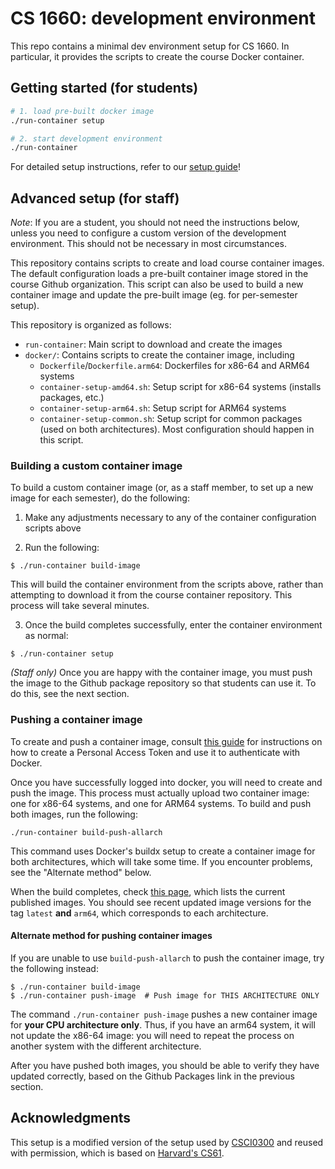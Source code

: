 # CS 1660: development environment

This repo contains a minimal dev environment setup for CS 1660. In particular,
it provides the scripts to create the course Docker container.

## Getting started (for students)

```bash
# 1. load pre-built docker image
./run-container setup

# 2. start development environment
./run-container
```
For detailed setup instructions, refer to our [setup guide](https://hackmd.io/@cs1660/HyXQ9y1nj)!

## Advanced setup (for staff)

*Note*: If you are a student, you should not need the instructions
below, unless you need to configure a custom version of the
development environment.  This should not be necessary in most
circumstances.

This repository contains scripts to create and load course container
images.  The default configuration loads a pre-built container image
stored in the course Github organization.  This script can also be
used to build a new container image and update the pre-built image
(eg. for per-semester setup).

This repository is organized as follows:
 - `run-container`:  Main script to download and create the images
 - `docker/`:  Contains scripts to create the container image,
   including
    - `Dockerfile`/`Dockerfile.arm64`:  Dockerfiles for x86-64 and
      ARM64 systems
     - `container-setup-amd64.sh`:  Setup script for x86-64 systems
       (installs packages, etc.)
     - `container-setup-arm64.sh`:  Setup script for ARM64 systems
    - `container-setup-common.sh`:  Setup script for common packages
      (used on both architectures).  Most configuration should happen
      in this script.
	  
### Building a custom container image

To build a custom container image (or, as a staff member, to set up a
new image for each semester), do the following:

1. Make any adjustments necessary to any of the container
   configuration scripts above
   
2. Run the following:

```
$ ./run-container build-image
```

This will build the container environment from the scripts above,
rather than attempting to download it from the course container
repository.  This process will take several minutes.

3. Once the build completes successfully, enter the container
   environment as normal:
   
```
$ ./run-container setup
```

*(Staff only)* Once you are happy with the container image, you must push the image
to the Github package repository so that students can use it. To do
this, see the next section.


### Pushing a container image

To create and push a container image, consult [this
guide](https://docs.github.com/en/packages/working-with-a-github-packages-registry/working-with-the-container-registry)
for instructions on how to create a Personal Access Token and use it
to authenticate with Docker.

Once you have successfully logged into docker, you will need to create
and push the image.  This process must actually upload two container
image:  one for x86-64 systems, and one for ARM64 systems.  To build
and push both images, run the following:

```
./run-container build-push-allarch
```

This command uses Docker's buildx setup to create a container image
for both architectures, which will take some time.  If you encounter
problems, see the "Alternate method" below.

When the build completes, check [this
page](https://github.com/brown-csci1660/container-dev/pkgs/container/cs1660-dev),
which lists the current published images.  You should see recent
updated image versions for the tag `latest` **and** `arm64`, which
corresponds to each architecture.

#### Alternate method for pushing container images

If you are unable to use `build-push-allarch` to push the container
image, try the following instead:

```
$ ./run-container build-image
$ ./run-container push-image  # Push image for THIS ARCHITECTURE ONLY
```

The command `./run-container push-image` pushes a new container image
for **your CPU architecture only**.  Thus, if you have an arm64
system, it will not update the x86-64 image:  you will need to repeat
the process on another system with the different architecture.

After you have pushed both images, you should be able to verify they
have updated correctly, based on the Github Packages link in the
previous section.


## Acknowledgments

This setup is a modified version of the setup used by
[CSCI0300](https://cs.brown.edu/courses/csci0300) and reused with
permission, which is based on [Harvard's
CS61](https://cs61.seas.harvard.edu/site/2021/).
